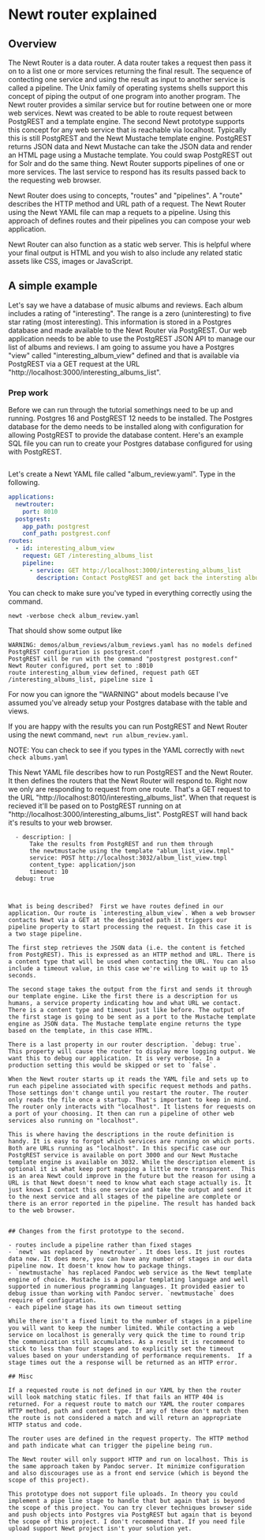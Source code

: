 
# Newt router explained

## Overview

The Newt Router is a data router. A data router takes a request then pass it on to a list one or more services returning the final result. The sequence of contecting one service and using the result as input to another service is called a pipeline. The Unix family of operating systems shells support this concept of piping the output of one program into another program. The Newt router provides a similar service but for routine between one or more web services. Newt was created to be able to route request between PostgREST and a template engine. The second Newt prototype supports this concept for any web service that is reachable via localhost. Typically this is still PostgREST and the Newt Mustache template engine. PostgREST returns JSON data and Newt Mustache can take the JSON data and render an HTML page using a Mustache template. You could swap PostgREST out for Solr and do the same thing. Newt Router supports pipelines of one or more services. The last service to respond has its results passed back to the requesting web browser.

Newt Router does using to concepts, "routes" and "pipelines". A "route" describes the HTTP method and URL path of a request. The Newt Router using the Newt YAML file can map a requets to a pipeline. Using this approach of defines routes and their pipelines you can compose your web application.

Newt Router can also function as a static web server. This is helpful where your final output is HTML and you wish to also include any related static assets like CSS, images or JavaScript.

## A simple example

Let's say we have a database of music albums and reviews.  Each album includes a rating of "interesting". The range is a zero (uninteresting) to five star rating (most interesting). This information is stored in a Postgres database and made available to the Newt Router via PostgREST. Our web application needs to be able to use the PostgREST JSON API to manage our list of albums and reviews. I am going to assume you have a Postgres "view" called "interesting_album_view" defined and that is available via PostgREST via a GET request at the URL "http://localhost:3000/interesting_albums_list".

### Prep work

Before we can run through the tutorial somethings need to be up and running.
Postgres 16 and PostgREST 12 needs to be installed. The Postgres database for the demo needs to be installed along with configuration for allowing PostgREST to provide the database content. Here's an example SQL file you can run to create your Postgres database configured for using with PostgREST. 

~~~shell
~~~


Let's create a Newt YAML file called "album_review.yaml". Type in the following.

~~~yaml
applications:
  newtrouter:
    port: 8010
  postgrest:
    app_path: postgrest
    conf_path: postgrest.conf
routes:
  - id: interesting_album_view
    request: GET /interesting_albums_list
    pipeline:
      - service: GET http://localhost:3000/interesting_albums_list
        description: Contact PostgREST and get back the intersting album list
~~~

You can check to make sure you've typed in everything correctly using the command.

~~~shell
newt -verbose check album_review.yaml
~~~

That should show some output like

~~~text
WARNING: demos/album_reviews/album_reviews.yaml has no models defined
PostgREST configuration is postgrest.conf
PostgREST will be run with the command "postgrest postgrest.conf"
Newt Router configured, port set to :8010
route interesting_album_view defined, request path GET /interesting_albums_list, pipeline size 1
~~~

For now you can ignore the "WARNING" about models because I've assumed you've already setup your Postgres database with the table and views.


If you are happy with the results you can run PostgREST and Newt Router using the newt command, `newt run album_review.yaml`.


NOTE: You can check to see if you types in the YAML correctly with `newt check albums.yaml`

This Newt YAML file describes how to run PostgREST and the Newt Router. It then defines the routers that the Newt Router will respond to. Right now we only are responding to request from one route. That's a GET request to the URL "http://localhost:8010/interesting_albums_list". When that request is recieved it'll be pased on to PostgREST running on at "http://localhost:3000/interesting_albums_list". PostgREST will hand back it's results to your web browser.


      - description: |
          Take the results from PostgREST and run them through 
          the newtmustache using the template "ablum_list_view.tmpl"
          service: POST http://localhost:3032/album_list_view.tmpl
          content_type: application/json
          timeout: 10
      debug: true
```


What is being described?  First we have routes defined in our application. Our route is `interesting_album_view`. When a web browser contacts Newt via a GET at the designated path it triggers our pipeline property to start processing the request. In this case it is a two stage pipeline.

The first step retrieves the JSON data (i.e. the content is fetched from PostgREST). This is expressed as an HTTP method and URL. There is a content type that will be used when contacting the URL. You can also include a timeout value, in this case we're willing to wait up to 15 seconds. 

The second stage takes the output from the first and sends it through our template engine. Like the first there is a description for us humans, a service property indicating how and what URL we contact. There is a content type and timeout just like before. The output of the first stage is going to be sent as a port to the Mustache template engine as JSON data. The Mustache template engine returns the type based on the template, in this case HTML. 

There is a last property in our router description. `debug: true`. This property will cause the router to display more logging output. We want this to debug our application. It is very verbose. In a production setting this would be skipped or set to `false`. 

When the Newt router starts up it reads the YAML file and sets up to run each pipeline associated with specific request methods and paths. Those settings don't change until you restart the router. The router only reads the file once a startup. That's important to keep in mind. The router only interacts with "localhost". It listens for requests on a port of your choosing. It then can run a pipeline of other web services also running on "localhost".

This is where having the descriptions in the route definition is handy. It is easy to forgot which services are running on which ports. Both are URLs running as "localhost". In this specific case our PostgREST service is available on port 3000 and our Newt Mustache template engine is available on 3032. While the description element is optional it is what keep port mapping a little more transparent.  This is an area Newt could improve in the future but the reason for using a URL is that Newt doesn't need to know what each stage actually is. It just knows I contact this one service and take the output and send it to the next service and all stages of the pipeline are complete or there is an error reported in the pipeline. The result has handed back to the web browser.


## Changes from the first prototype to the second.

- routes include a pipeline rather than fixed stages
- `newt` was replaced by `newtrouter`. It does less. It just routes data now. It does more, you can have any number of stages in our data pipeline now. It doesn't know how to package things.
- `newtmustache` has replaced Pandoc web service as the Newt template engine of choice. Mustache is a popular templating language and well supported in numerious programming languages. It provided easier to debug issue than working with Pandoc server. `newtmustache` does require of configuration. 
- each pipeline stage has its own timeout setting

While there isn't a fixed limit to the number of stages in a pipeline you will want to keep the number limited. While contacting a web service on localhost is generally very quick the time to round trip the communication still accumulates. As a result it is recommend to stick to less than four stages and to explicitly set the timeout values based on your understanding of performance requirements.  If a stage times out the a response will be returned as an HTTP error.

## Misc

If a requested route is not defined in our YAML by then the router will look matching static files. If that fails an HTTP 404 is returned. For a request route to match our YAML the router compares HTTP method, path and content type. If any of these don't match then the route is not considered a match and will return an appropriate HTTP status and code.

The router uses are defined in the request property. The HTTP method and path indicate what can trigger the pipeline being run.

The Newt router will only support HTTP and run on localhost. This is the same approach taken by Pandoc server. It minimize configuration and also discourages use as a front end service (which is beyond the scope of this project).

This prototype does not support file uploads. In theory you could implement a pipe line stage to handle that but again that is beyond the scope of this project. You can try clever techniques browser side and push objects into Postgres via PostgREST but again that is beyond the scope of this project. I don't recommend that. If you need file upload support Newt project isn't your solution yet.

